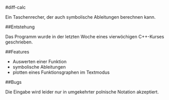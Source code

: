 #diff-calc

Ein Taschenrecher, der auch symbolische Ableitungen
berechnen kann.

##Entstehung

Das Programm wurde in der letzten Woche eines vierwöchigen
C++-Kurses geschrieben.

##Features

- Auswerten einer Funktion
- symbolische Ableitungen
- plotten eines Funktionsgraphen im Textmodus

##Bugs

Die Eingabe wird leider nur in umgekehrter polnische Notation
akzeptiert.